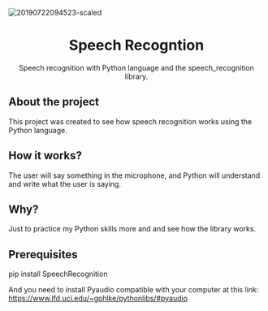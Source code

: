 ![20190722094523-scaled](https://user-images.githubusercontent.com/51414398/106073737-639fde00-60e9-11eb-9fcd-67bcf477e502.jpg)

<h1 align="center">Speech Recogntion</h1>

<p align="center">Speech recognition with Python language and the speech_recognition library.</p>

## About the project

This project was created to see how speech recognition works using the Python language.

## How it works?

The user will say something in the microphone, and Python will understand and write what the user is saying.

## Why?

Just to practice my Python skills more and and see how the library works.

## Prerequisites

pip install SpeechRecognition

And you need to install Pyaudio compatible with your computer at this link: https://www.lfd.uci.edu/~gohlke/pythonlibs/#pyaudio
